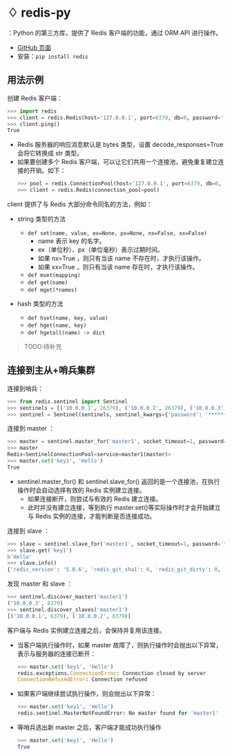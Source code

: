 # ♢ redis-py

：Python 的第三方库，提供了 Redis 客户端的功能，通过 ORM API 进行操作。
- [GitHub 页面](https://github.com/andymccurdy/redis-py)
- 安装：`pip install redis`

## 用法示例

创建 Redis 客户端：
```py
>>> import redis
>>> client = redis.Redis(host='127.0.0.1', port=6379, db=0, password='', decode_responses=True)
>>> client.ping()
True
```
- Redis 服务器的响应消息默认是 bytes 类型，设置 decode_responses=True 会将它转换成 str 类型。
- 如果要创建多个 Redis 客户端，可以让它们共用一个连接池，避免重复建立连接的开销。如下：
    ```py
    >>> pool = redis.ConnectionPool(host='127.0.0.1', port=6379, db=0, password='', decode_responses=True)
    >>> client = redis.Redis(connection_pool=pool)
    ```

client 提供了与 Redis 大部分命令同名的方法，例如：

- string 类型的方法
  - `def set(name, value, ex=None, px=None, nx=False, xx=False)`
    - name 表示 key 的名字。
    - ex（单位秒）、px（单位毫秒）表示过期时间。
    - 如果 nx=True ，则只有当该 name 不存在时，才执行该操作。
    - 如果 xx=True ，则只有当该 name 存在时，才执行该操作。
  - `def mset(mapping)`
  - `def get(name)`
  - `def mget(*names)`
  
- hash 类型的方法
  - `def hset(name, key, value)`
  - `def hget(name, key)`
  - `def hgetall(name) -> dict`

> TODO:待补充



## 连接到主从+哨兵集群

连接到哨兵：
```py
>>> from redis.sentinel import Sentinel
>>> sentinels = [('10.0.0.1', 26379), ('10.0.0.2', 26379), ('10.0.0.3', 26379)]
>>> sentinel = Sentinel(sentinels, sentinel_kwargs={'password': '******'})
```

连接到 master ：
```py
>>> master = sentinel.master_for('master1', socket_timeout=1, password='******', db=0)
>>> master
Redis<SentinelConnectionPool<service=master1(master)>
>>> master.set('key1', 'Hello')
True
```
- sentinel.master_for() 和 sentinel.slave_for() 返回的是一个连接池，在执行操作时会自动选择有效的 Redis 实例建立连接。
  - 如果连接断开，则尝试与有效的 Redis 建立连接。
  - 此时并没有建立连接，等到执行 master.set()等实际操作时才会开始建立与 Redis 实例的连接，才能判断是否连接成功。

连接到 slave ：
```py
>>> slave = sentinel.slave_for('master1', socket_timeout=1, password='******', db=0)
>>> slave.get('key1')
b'Hello'
>>> slave.info()
{'redis_version': '5.0.6', 'redis_git_sha1': 0, 'redis_git_dirty': 0, ...}
```

发现 master 和 slave ：
```py
>>> sentinel.discover_master('master1')
('10.0.0.3', 6379)
>>> sentinel.discover_slaves('master1')
[('10.0.0.1', 6379), ('10.0.0.2', 6379)]
```

客户端与 Redis 实例建立连接之后，会保持并复用该连接。
- 当客户端执行操作时，如果 master 故障了，则执行操作时会抛出以下异常，表示与服务器的连接已断开：

  ```py
  >>> master.set('key1', 'Hello')
  redis.exceptions.ConnectionError: Connection closed by server
  ConnectionRefusedError: Connection refused
  ```

- 如果客户端继续尝试执行操作，则会抛出以下异常：

  ```py
  >>> master.set('key1', 'Hello')
  redis.sentinel.MasterNotFoundError: No master found for 'master1'
  ```

- 等哨兵选出新 master 之后，客户端才能成功执行操作

  ```py
  >>> master.set('key1', 'Hello')
  True
  ```
